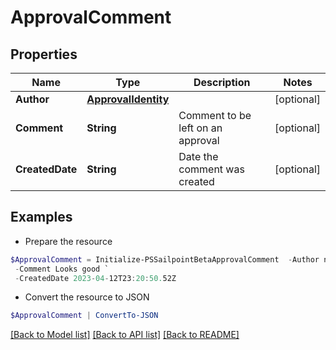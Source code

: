 # ApprovalComment
## Properties

Name | Type | Description | Notes
------------ | ------------- | ------------- | -------------
**Author** | [**ApprovalIdentity**](ApprovalIdentity.md) |  | [optional] 
**Comment** | **String** | Comment to be left on an approval | [optional] 
**CreatedDate** | **String** | Date the comment was created | [optional] 

## Examples

- Prepare the resource
```powershell
$ApprovalComment = Initialize-PSSailpointBetaApprovalComment  -Author null `
 -Comment Looks good `
 -CreatedDate 2023-04-12T23:20:50.52Z
```

- Convert the resource to JSON
```powershell
$ApprovalComment | ConvertTo-JSON
```

[[Back to Model list]](../README.md#documentation-for-models) [[Back to API list]](../README.md#documentation-for-api-endpoints) [[Back to README]](../README.md)

